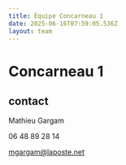 ```yaml
---
title: Équipe Concarneau 1
date: 2025-06-16T07:59:05.536Z
layout: team
---
```


# Concarneau 1



## contact 

Mathieu Gargam

 06 48 89 28 14

mgargam@laposte.net

